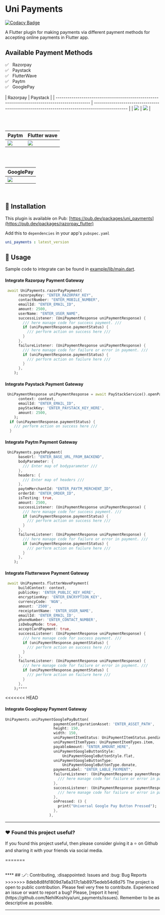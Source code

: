 # Uni Payments

[![Codacy Badge](https://api.codacy.com/project/badge/Grade/5fef53f0a65442eda1115156722c09e4)](https://app.codacy.com/gh/NehilKoshiya/uni_payments?utm_source=github.com&utm_medium=referral&utm_content=NehilKoshiya/uni_payments&utm_campaign=Badge_Grade)

A Flutter plugin for making payments via different payment methods for accepting online payments in Flutter app.
<br>
## Available Payment Methods

✅ &nbsp; Razorpay </br>
✅ &nbsp; Paystack</br>
✅ &nbsp; FlutterWave</br>
✅ &nbsp; Paytm</br>
✅ &nbsp; GooglePay
<br>
<br>
| Razorpay                                                                                        | Paystack                                                                                        |
| ----------------------------------------------------------------------------------------------- | ----------------------------------------------------------------------------------------------- |
| ![](https://github.com/NehilKoshiya/uni_payments/raw/master/example/assets/readme/razorpay.gif) | ![](https://github.com/NehilKoshiya/uni_payments/raw/master/example/assets/readme/paystack.gif) |

<br>
<br>

| Paytm                                                                                        | Flutter wave                                                                                       |
| -------------------------------------------------------------------------------------------- | -------------------------------------------------------------------------------------------------- |
| ![](https://github.com/NehilKoshiya/uni_payments/raw/master/example/assets/readme/paytm.gif) | ![](https://github.com/NehilKoshiya/uni_payments/raw/master/example/assets/readme/flutterwave.gif) |

<br> 
<br>

| GooglePay                                                                                                   |
| ----------------------------------------------------------------------------------------------------------- |
| ![](https://raw.githubusercontent.com/NehilKoshiya/uni_payments/master/example/assets/readme/googlepay.gif) |

<br>

## :rocket: Installation

This plugin is available on Pub: [https://pub.dev/packages/uni_payments](https://pub.dev/packages/razorpay_flutter)

Add this to `dependencies` in your app's `pubspec.yaml`

```yaml
uni_payments : latest_version
```

## :bookmark: Usage

Sample code to integrate can be found in [example/lib/main.dart](example/lib/main.dart).

#### Integrate Razorpay Payment Gateway

```dart
 await UniPayments.razorPayPayment(
      razorpayKey: "ENTER_RAZORPAY_KEY",
      contactNumber: "ENTER_MOBILE_NUMBER",
      emailId: "ENTER_EMAIL_ID",
      amount: 2500,
      userName: "ENTER_USER_NAME",
      successListener: (UniPaymentResponse uniPaymentResponse) {
        /// here manage code for success payment. ///
        if (uniPaymentResponse.paymentStatus) {
          /// perform action on success here ///
        }
      },
      failureListener: (UniPaymentResponse uniPaymentResponse) {
        /// here manage code for failure or error in payment. ///
        if (uniPaymentResponse.paymentStatus) {
          /// perform action on failure here ///
        }
      },
    );
```

#### Integrate Paystack Payment Gateway

```dart
 UniPaymentResponse uniPaymentResponse = await PayStackService().openPaystackWithCard(
      context: context,
      emailId: "ENTER_EMAIL_ID",
      payStackKey: 'ENTER_PAYSTACK_KEY_HERE',
      amount: 2500,
    );
  if (uniPaymentResponse.paymentStatus) {
    /// perform action on success here ///
  } 
```

#### Integrate Paytm Payment Gateway

```dart
 UniPayments.paytmPayment(
      baseUrl: "ENTER_BASE_URL_FROM_BACKEND",
      bodyParameter: {
        /// Enter map of bodyparameter ///
      },
      headers: {
        /// Enter map of headers ///
      },
      paytmMerchantId: "ENTER_PAYTM_MERCHENT_ID",
      orderId: "ENTER_ORDER_ID",
      isTesting: true,
      amount: 2500,
      successListener: (UniPaymentResponse uniPaymentResponse) {
        /// here manage code for success payment. ///
        if (uniPaymentResponse.paymentStatus) {
          /// perform action on success here ///
        }
      },
      failureListener: (UniPaymentResponse uniPaymentResponse) {
        /// here manage code for failure or error in payment. ///
        if (uniPaymentResponse.paymentStatus) {
          /// perform action on failure here ///
        }
      },
    );
```

#### Integrate Flutterwave Payment Gateway

```dart
 await UniPayments.flutterWavePayment(
      buildContext: context,
      publicKey: 'ENTER_PUBLIC_KEY_HERE',
      encryptionKey: 'ENTER_ENCRYPTION_KEY',
      currencyCode: 'NGN',
      amount: '2500',
      receiptantName: 'ENTER_USER_NAME',
      emailId: 'ENTER_EMAIL_ID',
      phoneNumber: 'ENTER_CONTACT_NUMBER',
      isDebugMode: true,
      acceptCardPayment: true,
      successListener: (UniPaymentResponse uniPaymentResponse) {
        /// here manage code for success payment. ///
        if (uniPaymentResponse.paymentStatus) {
          /// perform action on success here ///
        }
      },
      failureListener: (UniPaymentResponse uniPaymentResponse) {
        /// here manage code for failure or error in payment. ///
        if (uniPaymentResponse.paymentStatus) {
          /// perform action on failure here /// 
        }
      },
    );****
```
<<<<<<< HEAD
#### Integrate Googlepay Payment Gateway
```dart
UniPayments.uniPaymentGooglePayButton(
                      paymentConfigurationAsset: 'ENTER_ASSET_PATH',
                      height: 150,
                      width: 150,
                      uniPaymentItemStatus: UniPaymentItemStatus.pending,
                      uniPaymentItemTypes: UniPaymentItemTypes.item,
                      payableAmount: "ENTER_AMOUNT_HERE",
                      uniPaymentGoogleButtonStyle:
                          UniPaymentGoogleButtonStyle.flat,
                      uniPaymentGoogleButtonType:
                          UniPaymentGoogleButtonType.donate,
                      paymentLabel: "ENTER_LABLE_PAYMENT",
                      failureListener: (UniPaymentResponse paymentResponse) {
                        /// here manage code for failure or error in payment. ///
                      },
                      successListener: (UniPaymentResponse paymentResponse) {
                        /// here manage code for failure or error in payment. ///
                      },
                      onPressed: () {
                        print("Universal Google Pay Button Pressed");
                      },
                    ),
```                    
***

### :heart:  Found this project useful?

If you found this project useful, then please consider giving it a :star:  on Github and sharing it with your friends via social media.

=======


<br>
****
## :🪄: Contributing, :disappointed: Issues and :bug: Bug Reports
>>>>>>> 8deb8d8fd1809d7a6a317c1ab8975edeb54d8d75
The project is open to public contribution. Please feel very free to contribute.
Experienced an issue or want to report a bug? Please, [report it here](https://github.com/NehilKoshiya/uni_payments/issues). Remember to be as descriptive as possible.

---


